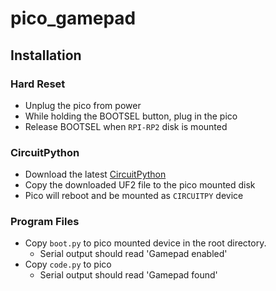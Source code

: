 # pico_gamepad

## Installation

### Hard Reset
- Unplug the pico from power
- While holding the BOOTSEL button, plug in the pico
- Release BOOTSEL when `RPI-RP2` disk is mounted

### CircuitPython
- Download the latest [CircuitPython](https://circuitpython.org/board/raspberry_pi_pico/)
- Copy the downloaded UF2 file to the pico mounted disk
- Pico will reboot and be mounted as `CIRCUITPY` device

### Program Files
- Copy `boot.py` to pico mounted device in the root directory.
  - Serial output should read 'Gamepad enabled'
- Copy `code.py` to pico
  - Serial output should read 'Gamepad found'
